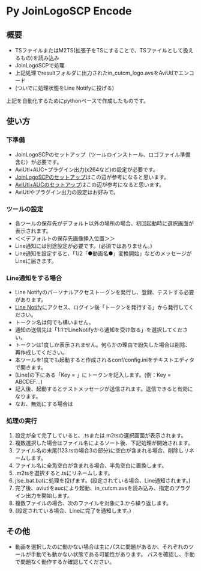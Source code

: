 # Py JoinLogoSCP Encode
## 概要

* TSファイルまたはM2TS(拡張子をTSにすることで、TSファイルとして扱えるもの)を読み込み
* JoinLogoSCPで処理
* 上記処理でresultフォルダに出力されたin_cutcm_logo.avsをAviUtlでエンコード
* (ついでに処理状態をLine Notifyに投げる)

上記を自動化するためにpythonベースで作成したものです。

## 使い方
### 下準備
* JoinLogoSCPのセットアップ（ツールのインストール、ロゴファイル準備含む）が必要です。
* AviUtl+AUC+プラグイン出力(x264など)の設定が必要です。
* [JoinLogoSCPのセットアップ](https://enctools.com/join-logo-scp/#toc4)はこの辺が参考になると思います。
* [AviUtl+AUCのセットアップ](https://www.cg-method.com/aviutl-aviutl-control/)はこの辺が参考になると思います。
* AviUtlやプラグイン出力の設定はお好みで。

### ツールの設定
* 各ツールの保存先がデフォルト以外の場所の場合、初回起動時に選択画面が表示されます。
* ＜＜デフォルトの保存先画像挿入位置＞＞
* Line通知には別途設定が必要です。(必須ではありません。)
* Line通知を設定すると、「1/2「●動画名●」変換開始」などのメッセージがLineに届きます。

### Line通知をする場合
* Line Notifyのパーソナルアクセストークンを発行し、登録、テストする必要があります。
* [Line Notify](https://notify-bot.line.me/ja/)にアクセス、ログイン後「トークンを発行する」から発行してください。
* トークン名は何でも構いません。
* 通知の送信先は「1:1でLineNotifyから通知を受け取る」を選択してください。
* トークンは1度しか表示されません。何らかの理由で紛失した場合は削除、再作成してください。
* 本ツールを1度でも起動すると作成されるconf/config.iniをテキストエディタで開きます。
* [Line]の下にある「Key = 」にトークンを記入します。(例：Key = ABCDEF...)
* 記入後、起動するとテストメッセージが送信されます。送信できると有効になります。
* なお、無効にする場合は

### 処理の実行
1. 設定が全て完了していると、.tsまたは.m2tsの選択画面が表示されます。
2. 複数選択した場合はファイル名によるソート後、下記処理が開始されます。
3. ファイル名の末尾(123.tsの場合3の部分)に空白が含まれる場合、削除しリネームします。
1. ファイル名に全角空白が含まれる場合、半角空白に置換します。
1. .m2tsを選択すると.tsにリネームします。
1. jlse_bat.batに処理を投げます。(設定されている場合、Line通知されます。)
1. 完了後、aviutlをaucにより起動、in_cutcm.avsを読み込み、指定のプラグイン出力を開始します。
1. 複数ファイルの場合、次のファイルを対象に3.から繰り返します。
1. (設定されている場合、Lineに完了を通知します。)

## その他
* 動画を選択したのに動かない場合は主にパスに問題があるか、それぞれのツールが手動でも動かない状態である可能性があります。
パスを確認し、手動で問題なく動作するか確認してください。

